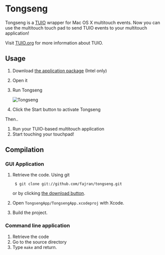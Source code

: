 Tongseng
========

Tongseng is a [TUIO](http://tuio.org) wrapper for Mac OS X multitouch
events.  Now you can use the multitouch touch pad to send TUIO events to
your multitouch application!

Visit [TUIO.org](http://tuio.org) for more information about TUIO.

Usage
-----

1. Download [the application package](http://cloud.github.com/downloads/fajran/tongseng/Tongseng-0.4.dmg) (Intel only)
2. Open it
3. Run Tongseng
    
    ![Tongseng](http://fajran.github.com/tongseng/img/tongseng.png)
    
4. Click the Start button to activate Tongseng

Then..

1. Run your TUIO-based multitouch application
2. Start touching your touchpad!

Compilation
-----------

### GUI Application

1. Retrieve the code. Using git

        $ git clone git://github.com/fajran/tongseng.git
    
    or by clicking [the download
	button](http://github.com/fajran/tongseng/tarball/master).

2. Open `TongsengApp/TongsengApp.xcodeproj` with Xcode.
3. Build the project.

### Command line application

1. Retrieve the code
2. Go to the source directory
3. Type `make` and return.


